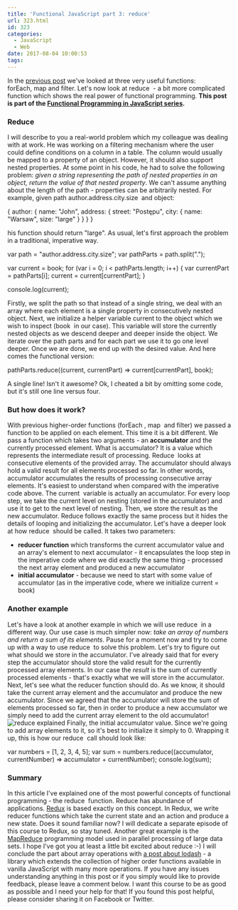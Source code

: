 ```yaml
---
title: 'Functional JavaScript part 3: reduce'
url: 323.html
id: 323
categories:
  - JavaScript
  - Web
date: 2017-08-04 10:00:53
tags:
---
```


In the [previous post](http://codewithstyle.info/functional-javascript-part-2-array-operations/) we've looked at three very useful functions: forEach, map and filter. Let's now look at reduce  \- a bit more complicated function which shows the real power of functional programming. **This post is part of the [Functional Programming in JavaScript series](https://codewithstyle.info/functional-programming-javascript-plain-words/).**

### Reduce

I will describe to you a real-world problem which my colleague was dealing with at work. He was working on a filtering mechanism where the user could define conditions on a column in a table. The column would usually be mapped to a property of an object. However, it should also support nested properties. At some point in his code, he had to solve the following problem: _given a string representing the path of nested properties in an object, return the value of that nested property_. We can't assume anything about the length of the path - properties can be arbitrarily nested. For example, given path author.address.city.size  and object:

{
  author: {
    name: "John",
    address: {
      street: "Postępu",
      city: {
        name: "Warsaw",
        size: "large"
      }
    }
  }
}

his function should return "large". As usual, let's first approach the problem in a traditional, imperative way.

var path = "author.address.city.size";
var pathParts = path.split(".");

var current = book;
for (var i = 0; i < pathParts.length; i++) {
  var currentPart = pathParts\[i\];
  current = current\[currentPart\];
}

console.log(current);

Firstly, we split the path so that instead of a single string, we deal with an array where each element is a single property in consecutively nested object. Next, we initialize a helper variable current to the object which we wish to inspect (book  in our case). This variable will store the currently nested objects as we descend deeper and deeper inside the object. We iterate over the path parts and for each part we use it to go one level deeper. Once we are done, we end up with the desired value. And here comes the functional version:

pathParts.reduce((current, currentPart) => current\[currentPart\], book);

A single line! Isn't it awesome? Ok, I cheated a bit by omitting some code, but it's still one line versus four.

### But how does it work?

With previous higher-order functions (forEach , map  and filter) we passed a function to be applied on each element. This time it is a bit different. We pass a function which takes two arguments - an **accumulator** and the currently processed element. What is accumulator? It is a value which represents the intermediate result of processing. Reduce  looks at consecutive elements of the provided array. The accumulator should always hold a valid result for all elements processed so far. In other words, accumulator accumulates the results of processing consecutive array elements. It's easiest to understand when compared with the imperative code above. The current  variable is actually an accumulator. For every loop step, we take the current level on nesting (stored in the accumulator) and use it to get to the next level of nesting. Then, we store the result as the new accumulator. Reduce follows exactly the same process but it hides the details of looping and initializing the accumulator. Let's have a deeper look at how reduce  should be called. It takes two parameters:

*   **reducer function** which transforms the current accumulator value and an array's element to next accumulator - it encapsulates the loop step in the imperative code where we did exactly the same thing - processed the next array element and produced a new accumulator
*   **initial accumulator** \- because we need to start with some value of accumulator (as in the imperative code, where we initialize current = book)

### Another example

Let's have a look at another example in which we will use reduce  in a different way. Our use case is much simpler now: _take an array of numbers and return a sum of its elements_. Pause for a moment now and try to come up with a way to use reduce  to solve this problem. Let's try to figure out what should we store in the accumulator. I've already said that for every step the accumulator should store the valid result for the currently processed array elements. In our case the _result_ is the sum of currently processed elements - that's exactly what we will store in the accumulator. Next, let's see what the reducer function should do. As we know, it should take the current array element and the accumulator and produce the new accumulator. Since we agreed that the accumulator will store the sum of elements processed so far, then in order to produce a new accumulator we simply need to add the current array element to the old accumulator! ![](http://codewithstyle.info/wp-content/uploads/2017/08/reduce-explained.png "reduce explained") Finally, the initial accumulator value. Since we're going to add array elements to it, so it's best to initialize it simply to 0. Wrapping it up, this is how our reduce  call should look like:

var numbers = \[1, 2, 3, 4, 5\];
var sum = numbers.reduce((accumulator, currentNumber) => accumulator + currentNumber);
console.log(sum);

### Summary

In this article I've explained one of the most powerful concepts of functional programming - the reduce  function. Reduce has abundance of applications. [Redux](http://redux.js.org/docs/introduction/) is based exactly on this concept. In Redux, we write reducer functions which take the current state and an action and produce a new state. Does it sound familiar now? I will dedicate a separate episode of this course to Redux, so stay tuned. Another great example is the [MapReduce](https://en.wikipedia.org/wiki/MapReduce) programming model used in parallel processing of large data sets. I hope I've got you at least a little bit excited about reduce :-) I will conclude the part about array operations with [a post about lodash](https://codewithstyle.info/functional-javascript-part-4-lodash/) \- a library which extends the collection of higher order functions available in vanilla JavaScript with many more operations. If you have any issues understanding anything in this post or if you simply would like to provide feedback, please leave a comment below. I want this course to be as good as possible and I need your help for that! If you found this post helpful, please consider sharing it on Facebook or Twitter.